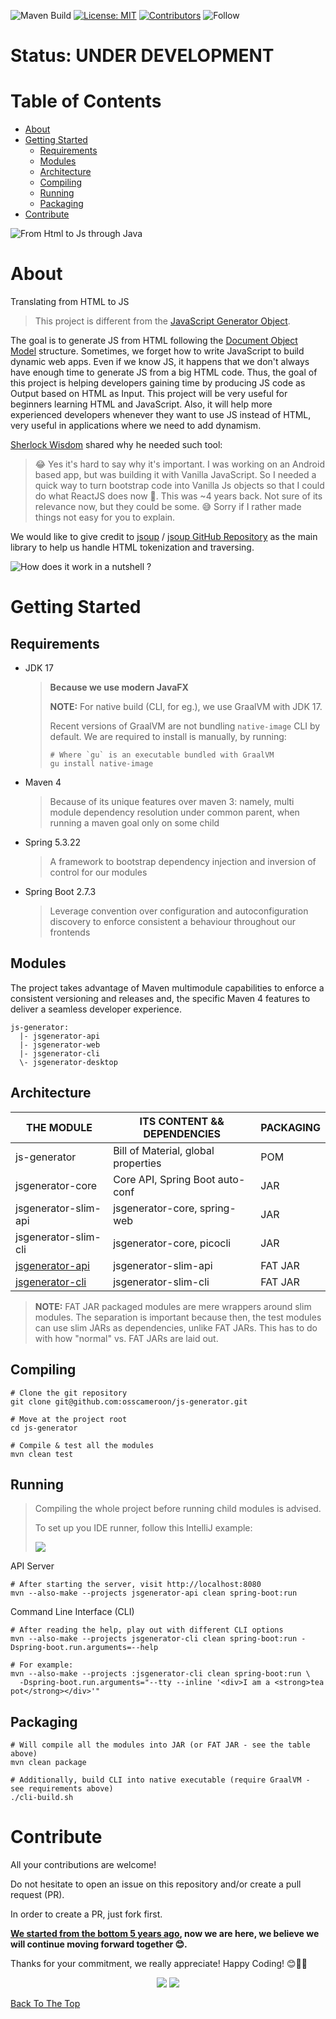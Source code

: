 
![Maven Build](https://github.com/osscameroon/js-generator/actions/workflows/maven.yml/badge.svg)
[![License: MIT](https://img.shields.io/badge/License-MIT-yellow.svg)](https://opensource.org/licenses/MIT)
[![Contributors](https://img.shields.io/github/contributors-anon/osscameroon/js-generator)](https://github.com/osscameroon/js-generator/graphs/contributors)
![Follow](https://img.shields.io/twitter/follow/osscameroon?style=social)

# Status: UNDER DEVELOPMENT

# Table of Contents
- [About](#about)
- [Getting Started](#getting-started)
  - [Requirements](#requirements)
  - [Modules](#modules)
  - [Architecture](#architecture)
  - [Compiling](#compiling)
  - [Running](#running)
  - [Packaging](#packaging)
- [Contribute](#contribute)

![From Html to Js through Java](illustrations/html_java_js.png)

# About

Translating from HTML to JS

> This project is different from the
> [JavaScript Generator Object](https://developer.mozilla.org/en-US/docs/Web/JavaScript/Reference/Global_Objects/Generator).
 
The goal is to generate JS  from HTML  following the [Document Object Model](https://www.w3schools.com/js/js_htmldom.asp) structure. Sometimes, we forget how to write
JavaScript to build dynamic web apps. Even if we know JS, it happens that we don't always have enough time to generate
JS from a big HTML code. Thus, the goal of this project is helping developers gaining time by producing JS code as
Output based on HTML as Input. This project will be very useful for beginners learning HTML and JavaScript. Also, it
will help more experienced developers whenever they want to use JS instead of HTML, very useful in applications where we need to add dynamism.

[Sherlock Wisdom](https://github.com/sherlockwisdom) shared why he needed such tool:

> 😂 Yes it's hard to say why it's important. I was working on an Android based app, but was building it with Vanilla JavaScript. So I needed a quick way to turn bootstrap code into Vanilla Js objects so that I could do what ReactJS does now 🤣. This was ~4 years back. Not sure of its relevance now, but they could be some. 😅 Sorry if I rather made things not easy for you to explain.

We would like to give credit to [jsoup](https://jsoup.org/) / [jsoup GitHub Repository](https://github.com/jhy/jsoup/) as the main library to help us handle HTML tokenization and traversing.

![How does it work in a nutshell ?](illustrations/jsgenerator_intro.png)

# Getting Started

## Requirements

+ JDK 17
  > **Because we use modern JavaFX**
  > 
  > **NOTE:** For native build (CLI, for eg.), we use GraalVM with JDK 17.
  >
  > Recent versions of GraalVM are not bundling `native-image` CLI by default.
  > We are required to install is manually, by running:
  > ```shell
  > # Where `gu` is an executable bundled with GraalVM
  > gu install native-image
  > ```
+ Maven 4
  > Because of its unique features over maven 3:
  > namely, multi module dependency resolution under common parent, when running a maven goal only on some child
+ Spring 5.3.22
  > A framework to bootstrap dependency injection and inversion of control for our modules
+ Spring Boot 2.7.3
  > Leverage convention over configuration and autoconfiguration discovery to enforce consistent a behaviour
  > throughout our frontends

## Modules

The project takes advantage of Maven multimodule capabilities to enforce a consistent versioning and releases and,
the specific Maven 4 features to deliver a seamless developer experience.

```text
js-generator:
  |- jsgenerator-api
  |- jsgenerator-web
  |- jsgenerator-cli
  \- jsgenerator-desktop
```

## Architecture

| THE MODULE                         | ITS CONTENT && DEPENDENCIES         | PACKAGING |
|------------------------------------|-------------------------------------|-----------|
| js-generator                       | Bill of Material, global properties | POM       |
| jsgenerator-core                   | Core API, Spring Boot auto-conf     | JAR       |
| jsgenerator-slim-api               | jsgenerator-core, spring-web        | JAR       |
| jsgenerator-slim-cli               | jsgenerator-core, picocli           | JAR       |
| [jsgenerator-api](./README.api.md) | jsgenerator-slim-api                | FAT JAR   |
| [jsgenerator-cli](./README.cli.md) | jsgenerator-slim-cli                | FAT JAR   |

> **NOTE:** FAT JAR packaged modules are mere wrappers around slim modules. The separation is important because then,
> the test modules can use slim JARs as dependencies, unlike FAT JARs. This has to do with how "normal" vs. FAT JARs
> are laid out.

## Compiling

```shell
# Clone the git repository
git clone git@github.com:osscameroon/js-generator.git

# Move at the project root
cd js-generator

# Compile & test all the modules
mvn clean test
```

## Running

> Compiling the whole project before running child modules is advised.
> 
> To set up you IDE runner, follow this IntelliJ example:
> 
> ![](illustrations/intellij-maven-runner-configuration.png)

API Server
```shell
# After starting the server, visit http://localhost:8080
mvn --also-make --projects jsgenerator-api clean spring-boot:run
```

Command Line Interface (CLI)
```shell
# After reading the help, play out with different CLI options
mvn --also-make --projects jsgenerator-cli clean spring-boot:run -Dspring-boot.run.arguments=--help

# For example:
mvn --also-make --projects :jsgenerator-cli clean spring-boot:run \
  -Dspring-boot.run.arguments="--tty --inline '<div>I am a <strong>tea pot</strong></div>'"
```

## Packaging

```shell
# Will compile all the modules into JAR (or FAT JAR - see the table above)
mvn clean package

# Additionally, build CLI into native executable (require GraalVM - see requirements above)
./cli-build.sh
```

# Contribute

All your contributions are welcome!

Do not hesitate to open an issue on this repository and/or create a pull request (PR).

In order to create a PR, just fork first.

**[We started from the bottom 5 years ago](https://github.com/opensourcecameroon/jsGenerator), now we are here, we believe we will continue moving forward together 😊.** 

Thanks for your commitment, we really appreciate! 
Happy Coding! 😊🎉💯

<div align="center">
    <img src="https://forthebadge.com/images/badges/built-with-love.svg" />
    <img src="https://forthebadge.com/images/badges/built-by-developers.svg" />
</div>

[Back To The Top](#table-of-contents)
